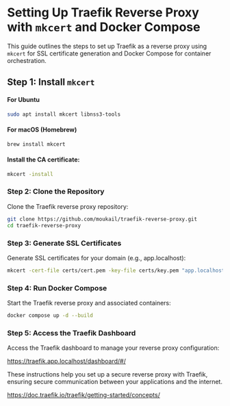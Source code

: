 # Setting Up Traefik Reverse Proxy with `mkcert` and Docker Compose

This guide outlines the steps to set up Traefik as a reverse proxy using `mkcert` for SSL certificate generation and Docker Compose for container orchestration.

## Step 1: Install `mkcert`
#### For Ubuntu
```bash
sudo apt install mkcert libnss3-tools
```

#### For macOS (Homebrew)
```bash
brew install mkcert
```

#### Install the CA certificate:
```bash
mkcert -install
```

### Step 2: Clone the Repository
Clone the Traefik reverse proxy repository:

```bash
git clone https://github.com/moukail/traefik-reverse-proxy.git
cd traefik-reverse-proxy
```
### Step 3: Generate SSL Certificates
Generate SSL certificates for your domain (e.g., app.localhost):
```bash
mkcert -cert-file certs/cert.pem -key-file certs/key.pem "app.localhost" "*.app.localhost"
```

### Step 4: Run Docker Compose
Start the Traefik reverse proxy and associated containers:

```bash
docker compose up -d --build
```

### Step 5: Access the Traefik Dashboard
Access the Traefik dashboard to manage your reverse proxy configuration:

https://traefik.app.localhost/dashboard/#/

These instructions help you set up a secure reverse proxy with Traefik, ensuring secure communication between your applications and the internet.

https://doc.traefik.io/traefik/getting-started/concepts/